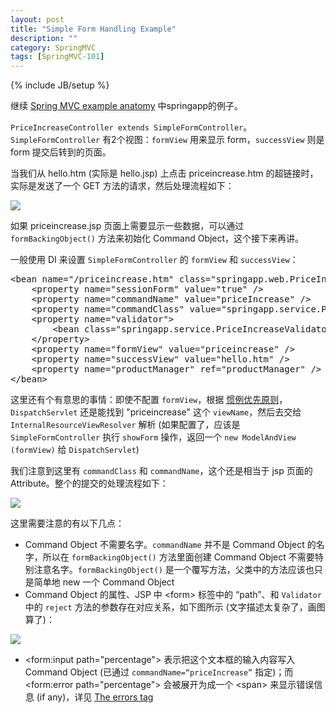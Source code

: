 ```yaml
---
layout: post
title: "Simple Form Handling Example"
description: ""
category: SpringMVC
tags: [SpringMVC-101]
---
```

{% include JB/setup %}

[1]: https://farm2.staticflickr.com/1477/23894468946_b8e00b61a6_o_d.png
[2]: https://farm6.staticflickr.com/5734/23292345344_77048f9031_o_d.png
[3]: https://farm2.staticflickr.com/1678/23920547615_61c51d6831_o_d.png

继续 [Spring MVC example anatomy](/springmvc/2009/11/29/spring-mvc-example-anatomy) 中springapp的例子。  

`PriceIncreaseController extends SimpleFormController`。`SimpleFormController` 有2个视图：`formView` 用来显示 form，`successView` 则是 form 提交后转到的页面。  

当我们从 hello.htm (实际是 hello.jsp) 上点击 priceincrease.htm 的超链接时，实际是发送了一个 GET 方法的请求，然后处理流程如下：

![][1]

如果 priceincrease.jsp 页面上需要显示一些数据，可以通过 `formBackingObject()` 方法来初始化 Command Object，这个接下来再讲。  

一般使用 DI 来设置 `SimpleFormController` 的 `formView` 和 `successView`：

<pre class="prettyprint linenums">
&lt;bean name="/priceincrease.htm" class="springapp.web.PriceIncreaseFormController"&gt;  
	&lt;property name="sessionForm" value="true" /&gt;  
	&lt;property name="commandName" value="priceIncrease" /&gt;  
	&lt;property name="commandClass" value="springapp.service.PriceIncrease" /&gt;  
	&lt;property name="validator"&gt;  
		&lt;bean class="springapp.service.PriceIncreaseValidator" /&gt;  
	&lt;/property&gt;  
	&lt;property name="formView" value="priceincrease" /&gt;  
	&lt;property name="successView" value="hello.htm" /&gt;  
	&lt;property name="productManager" ref="productManager" /&gt;  
&lt;/bean&gt;  
</pre>

这里还有个有意思的事情：即使不配置 `formView`，根据 [惯例优先原则](http://docs.spring.io/spring/docs/2.5.6/reference/mvc.html#mvc-coc)，`DispatchServlet` 还是能找到 "priceincrease" 这个 `viewName`，然后去交给 `InternalResourceViewResolver` 解析 (如果配置了，应该是 `SimpleFormController` 执行 `showForm` 操作，返回一个 `new ModelAndView (formView)` 给 `DispatchServlet`)  

我们注意到这里有 `commandClass` 和 `commandName`，这个还是相当于 jsp 页面的 Attribute。整个的提交的处理流程如下：

![][2]

这里需要注意的有以下几点：

* Command Object 不需要名字。`commandName` 并不是 Command Object 的名字，所以在 `formBackingObject()` 方法里面创建 Command Object 不需要特别注意名字。`formBackingObject()` 是一个覆写方法，父类中的方法应该也只是简单地 new 一个 Command Object
* Command Object 的属性、JSP 中 &lt;form&gt; 标签中的 “path”、和 `Validator` 中的 `reject` 方法的参数存在对应关系，如下图所示 (文字描述太复杂了，画图算了)：
 
![][3]
 
* &lt;form:input path="percentage"&gt; 表示把这个文本框的输入内容写入 Command Object (已通过 `commandName=“priceIncrease”` 指定)；而 &lt;form:error path="percentage"&gt; 会被展开为成一个 &lt;span&gt; 来显示错误信息 (if any)，详见 [The errors tag](http://docs.spring.io/spring/docs/2.5.0/reference/mvc.html#mvc-formtaglib-errorstag)
